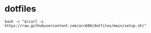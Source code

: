 # dotfiles

```
bash -c "$(curl -L https://raw.githubusercontent.com/arc680/dotfiles/main/setup.sh)"
```